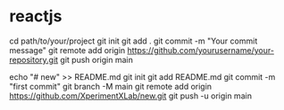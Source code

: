 # reactjs

cd path/to/your/project 
git init 
git add . 
git commit -m "Your commit message" 
git remote add origin https://github.com/yourusername/your-repository.git 
git push origin main


echo "# new" >> README.md
git init
git add README.md
git commit -m "first commit"
git branch -M main
git remote add origin https://github.com/XperimentXLab/new.git
git push -u origin main
